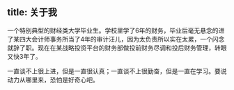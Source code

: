 title: 关于我
---

一个特别典型的财经类大学毕业生。学校里学了6年的财务，毕业后毫无悬念的进了某四大会计师事务所当了4年的审计汪儿，因为太负责所以实在太累，一个闪念就辞了职。现在在某战略投资平台的财务部做投前财务尽调和投后财务管理，转眼又快3年了。

一直谈不上很上进，但是一直很认真；一直谈不上很勤奋，但是一直在学习。要说动力从哪里来，恐怕是好奇心吧。